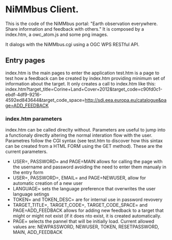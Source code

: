 # NiMMbus Client.

This is the code of the NiMMbus portal: "Earth observation everywhere. Share information and feedback with others." It is composed by a index.htm, a owc_atom.js and some png images.

It dialogs with the NiMMbus.cgi using a OGC WPS RESTful API.

## Entry pages
index.htm is the main pages to enter the application
test.htm is a page to test how a feedback can be created by index.htm providing minimum set of information about the target. It only creates a call to index.htm like this: index.htm?target_title=Corine+Land+Cover+2012&target_code=c90fd0c1-ebdf-4df9-9216-4592ed843644&target_code_space=http://sdi.eea.europa.eu/catalogue&page=ADD_FEEDBACK

### index.htm parameters
index.htm can be called direclty without. Parameters are useful to jump into a functionaly directly altering the normal interation flow with the user. Parametres follow the CGI syntax (see test.htm to discover how this sintax can be created from a HTML FORM using the GET method). These are the current parameters.

* USER=, PASSWORD= and PAGE=MAIN allows for calling the page with the username and password avoiding the need to enter them manualy in the entry form
* USER=, PASSWORD=, EMAIL= and PAGE=NEWUSER, allow for automatic creation of a new user
* LANGUAGE= sets the language preference that overwrites the user language setings
* TOKEN= and TOKEN_DESC= are for internal use in password revovery
* TARGET_TITLE=, TARGET_CODE=, TARGET_CODE_SPACE= and PAGE=ADD_FEEDBACK allows for adding new feedback to a target that might or might not exist (if it does nto exist, it is created automatically.
* PAGE= selects the pannel that will be initially load. Current allowed values are: NEWPASSWORD, NEWUSER, TOKEN, RESETPASSWORD, MAIN, ADD_FEEDBACK
